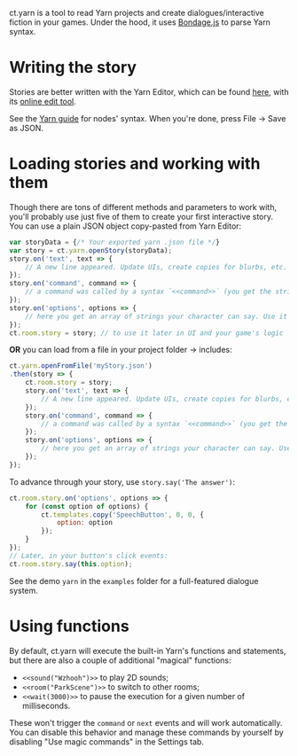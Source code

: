 ct.yarn is a tool to read Yarn projects and create dialogues/interactive fiction in your games. Under the hood, it uses [Bondage.js](https://github.com/hylyh/bondage.js) to parse Yarn syntax.

# Writing the story

Stories are better written with the Yarn Editor, which can be found [here](https://github.com/YarnSpinnerTool/YarnEditor), with its [online edit tool](https://yarnspinnertool.github.io/YarnEditor/).

See the [Yarn guide](https://github.com/YarnSpinnerTool/YarnSpinner/blob/master/Documentation/YarnSpinner-Dialogue/Yarn-Syntax.md) for nodes' syntax. When you're done, press File -> Save as JSON.

# Loading stories and working with them

Though there are tons of different methods and parameters to work with, you'll probably use just five of them to create your first interactive story. You can use a plain JSON object copy-pasted from Yarn Editor:

```js
var storyData = {/* Your exported yarn .json file */}
var story = ct.yarn.openStory(storyData);
story.on('text', text => {
    // A new line appeared. Update UIs, create copies for blurbs, etc.
});
story.on('command', command => {
    // a command was called by a syntax `<<command>>` (you get the string without the <<chevrons>>)
});
story.on('options', options => {
    // here you get an array of strings your character can say. Use it to create reply buttons
});
ct.room.story = story; // to use it later in UI and your game's logic
```

**OR** you can load from a file in your project folder -> includes:

```js
ct.yarn.openFromFile('myStory.json')
.then(story => {
    ct.room.story = story;
    story.on('text', text => {
        // A new line appeared. Update UIs, create copies for blurbs, etc.
    });
    story.on('command', command => {
        // a command was called by a syntax `<<command>>` (you get the string without the <<chevrons>>)
    });
    story.on('options', options => {
        // here you get an array of strings your character can say. Use it to create reply buttons
    });
});
```

To advance through your story, use `story.say('The answer')`:

```js
ct.room.story.on('options', options => {
    for (const option of options) {
        ct.templates.copy('SpeechButton', 0, 0, {
            option: option
        });
    }
});
// Later, in your button's click events:
ct.room.story.say(this.option);
```

See the demo `yarn` in the `examples` folder for a full-featured dialogue system.


# Using functions

By default, ct.yarn will execute the built-in Yarn's functions and statements, but there are also a couple of additional "magical" functions:

* `<<sound("Wzhooh")>>` to play 2D sounds;
* `<<room("ParkScene")>>` to switch to other rooms;
* `<<wait(3000)>>` to pause the execution for a given number of milliseconds.

These won't trigger the `command` or `next` events and will work automatically. You can disable this behavior and manage these commands by yourself by disabling "Use magic commands" in the Settings tab.
